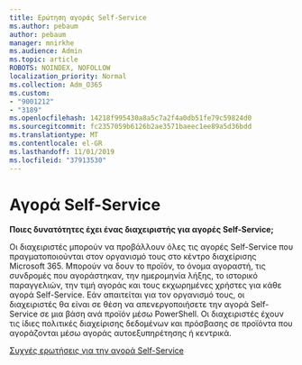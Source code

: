 ```yaml
---
title: Ερώτηση αγοράς Self-Service
ms.author: pebaum
author: pebaum
manager: mnirkhe
ms.audience: Admin
ms.topic: article
ROBOTS: NOINDEX, NOFOLLOW
localization_priority: Normal
ms.collection: Adm_O365
ms.custom:
- "9001212"
- "3189"
ms.openlocfilehash: 14218f995430a8a5c7a2f4a0db51fe79c59824d0
ms.sourcegitcommit: fc2357059b6126b2ae3571baeec1ee89a5d36bdd
ms.translationtype: MT
ms.contentlocale: el-GR
ms.lasthandoff: 11/01/2019
ms.locfileid: "37913530"
---
```

# <a name="self-service-purchase"></a>Αγορά Self-Service

**Ποιες δυνατότητες έχει ένας διαχειριστής για αγορές Self-Service;**

Οι διαχειριστές μπορούν να προβάλλουν όλες τις αγορές Self-Service που πραγματοποιούνται στον οργανισμό τους στο κέντρο διαχείρισης Microsoft 365. Μπορούν να δουν το προϊόν, το όνομα αγοραστή, τις συνδρομές που αγοράστηκαν, την ημερομηνία λήξης, το ιστορικό παραγγελιών, την τιμή αγοράς και τους εκχωρημένες χρήστες για κάθε αγορά Self-Service.  Εάν απαιτείται για τον οργανισμό τους, οι διαχειριστές θα είναι σε θέση να απενεργοποιήσετε την αγορά Self-Service σε μια βάση ανά προϊόν μέσω PowerShell.  Οι διαχειριστές έχουν τις ίδιες πολιτικές διαχείρισης δεδομένων και πρόσβασης σε προϊόντα που αγοράζονται μέσω αγοράς αυτοεξυπηρέτησης ή κεντρικά.

[Συχνές ερωτήσεις για την αγορά Self-Service](https://aka.ms/self-service-purchase-faq)

